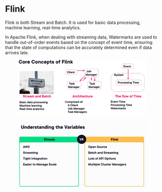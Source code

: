 # Flink

Flink is both Stream and Batch. It is used for basic data processing, machine learning, real-time analytics.

In Apache Flink, when dealing with streaming data, Watermarks are used to handle out-of-order events based on the concept of event time, ensuring that the state of computations can be accurately determined even if data arrives late.



<figure><img src="../../../../.gitbook/assets/image (38) (1) (1) (1).png" alt=""><figcaption></figcaption></figure>

<figure><img src="../../../../.gitbook/assets/image (39) (1) (1) (1).png" alt=""><figcaption></figcaption></figure>
